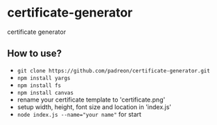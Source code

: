 # certificate-generator
certificate generator
## How to use?
- `git clone https://github.com/padreon/certificate-generator.git`
- `npm install yargs`
- `npm install fs`
- `npm install canvas`
- rename your certificate template to 'certificate.png'
- setup width, height, font size and location in 'index.js'
- `node index.js --name="your name"` for start
